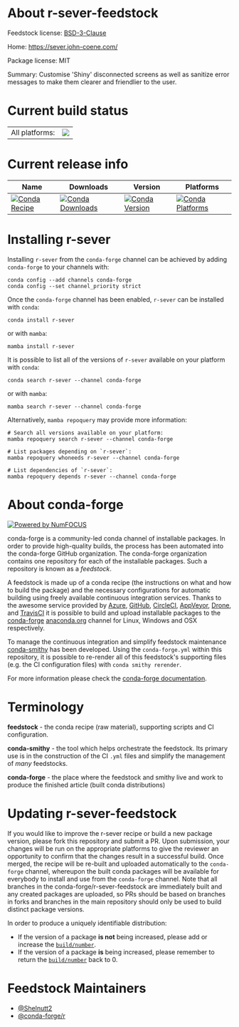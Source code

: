 About r-sever-feedstock
=======================

Feedstock license: [BSD-3-Clause](https://github.com/conda-forge/r-sever-feedstock/blob/main/LICENSE.txt)

Home: https://sever.john-coene.com/

Package license: MIT

Summary: Customise 'Shiny' disconnected screens as well as sanitize error messages to make them clearer and friendlier to the user.

Current build status
====================


<table><tr><td>All platforms:</td>
    <td>
      <a href="https://dev.azure.com/conda-forge/feedstock-builds/_build/latest?definitionId=18732&branchName=main">
        <img src="https://dev.azure.com/conda-forge/feedstock-builds/_apis/build/status/r-sever-feedstock?branchName=main">
      </a>
    </td>
  </tr>
</table>

Current release info
====================

| Name | Downloads | Version | Platforms |
| --- | --- | --- | --- |
| [![Conda Recipe](https://img.shields.io/badge/recipe-r--sever-green.svg)](https://anaconda.org/conda-forge/r-sever) | [![Conda Downloads](https://img.shields.io/conda/dn/conda-forge/r-sever.svg)](https://anaconda.org/conda-forge/r-sever) | [![Conda Version](https://img.shields.io/conda/vn/conda-forge/r-sever.svg)](https://anaconda.org/conda-forge/r-sever) | [![Conda Platforms](https://img.shields.io/conda/pn/conda-forge/r-sever.svg)](https://anaconda.org/conda-forge/r-sever) |

Installing r-sever
==================

Installing `r-sever` from the `conda-forge` channel can be achieved by adding `conda-forge` to your channels with:

```
conda config --add channels conda-forge
conda config --set channel_priority strict
```

Once the `conda-forge` channel has been enabled, `r-sever` can be installed with `conda`:

```
conda install r-sever
```

or with `mamba`:

```
mamba install r-sever
```

It is possible to list all of the versions of `r-sever` available on your platform with `conda`:

```
conda search r-sever --channel conda-forge
```

or with `mamba`:

```
mamba search r-sever --channel conda-forge
```

Alternatively, `mamba repoquery` may provide more information:

```
# Search all versions available on your platform:
mamba repoquery search r-sever --channel conda-forge

# List packages depending on `r-sever`:
mamba repoquery whoneeds r-sever --channel conda-forge

# List dependencies of `r-sever`:
mamba repoquery depends r-sever --channel conda-forge
```


About conda-forge
=================

[![Powered by
NumFOCUS](https://img.shields.io/badge/powered%20by-NumFOCUS-orange.svg?style=flat&colorA=E1523D&colorB=007D8A)](https://numfocus.org)

conda-forge is a community-led conda channel of installable packages.
In order to provide high-quality builds, the process has been automated into the
conda-forge GitHub organization. The conda-forge organization contains one repository
for each of the installable packages. Such a repository is known as a *feedstock*.

A feedstock is made up of a conda recipe (the instructions on what and how to build
the package) and the necessary configurations for automatic building using freely
available continuous integration services. Thanks to the awesome service provided by
[Azure](https://azure.microsoft.com/en-us/services/devops/), [GitHub](https://github.com/),
[CircleCI](https://circleci.com/), [AppVeyor](https://www.appveyor.com/),
[Drone](https://cloud.drone.io/welcome), and [TravisCI](https://travis-ci.com/)
it is possible to build and upload installable packages to the
[conda-forge](https://anaconda.org/conda-forge) [anaconda.org](https://anaconda.org/)
channel for Linux, Windows and OSX respectively.

To manage the continuous integration and simplify feedstock maintenance
[conda-smithy](https://github.com/conda-forge/conda-smithy) has been developed.
Using the ``conda-forge.yml`` within this repository, it is possible to re-render all of
this feedstock's supporting files (e.g. the CI configuration files) with ``conda smithy rerender``.

For more information please check the [conda-forge documentation](https://conda-forge.org/docs/).

Terminology
===========

**feedstock** - the conda recipe (raw material), supporting scripts and CI configuration.

**conda-smithy** - the tool which helps orchestrate the feedstock.
                   Its primary use is in the construction of the CI ``.yml`` files
                   and simplify the management of *many* feedstocks.

**conda-forge** - the place where the feedstock and smithy live and work to
                  produce the finished article (built conda distributions)


Updating r-sever-feedstock
==========================

If you would like to improve the r-sever recipe or build a new
package version, please fork this repository and submit a PR. Upon submission,
your changes will be run on the appropriate platforms to give the reviewer an
opportunity to confirm that the changes result in a successful build. Once
merged, the recipe will be re-built and uploaded automatically to the
`conda-forge` channel, whereupon the built conda packages will be available for
everybody to install and use from the `conda-forge` channel.
Note that all branches in the conda-forge/r-sever-feedstock are
immediately built and any created packages are uploaded, so PRs should be based
on branches in forks and branches in the main repository should only be used to
build distinct package versions.

In order to produce a uniquely identifiable distribution:
 * If the version of a package **is not** being increased, please add or increase
   the [``build/number``](https://docs.conda.io/projects/conda-build/en/latest/resources/define-metadata.html#build-number-and-string).
 * If the version of a package **is** being increased, please remember to return
   the [``build/number``](https://docs.conda.io/projects/conda-build/en/latest/resources/define-metadata.html#build-number-and-string)
   back to 0.

Feedstock Maintainers
=====================

* [@Shelnutt2](https://github.com/Shelnutt2/)
* [@conda-forge/r](https://github.com/conda-forge/r/)

